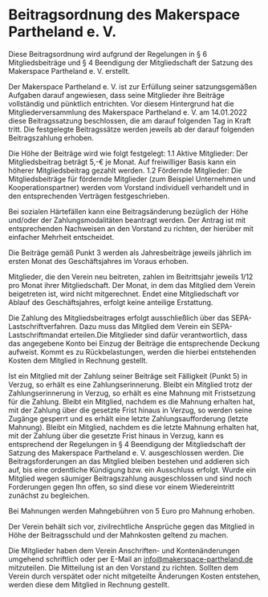 # Beitragsordnung des Makerspace Partheland e. V.
Diese Beitragsordnung wird aufgrund der Regelungen in § 6 Mitgliedsbeiträge und   § 4 Beendigung der Mitgliedschaft der Satzung des Makerspace Partheland e. V. erstellt.

Der Makerspace Partheland e. V. ist zur Erfüllung seiner satzungsgemäßen Aufgaben darauf angewiesen, dass seine Mitglieder ihre Beiträge vollständig und pünktlich entrichten. Vor diesem Hintergrund hat die Mitgliederversammlung des Makerspace Partheland e. V. am 14.01.2022 diese Beitragssatzung beschlossen, die am darauf folgenden Tag in Kraft tritt. Die festgelegte Beitragssätze werden jeweils ab der darauf folgenden Beitragszahlung erhoben. 

Die Höhe der Beiträge wird wie folgt festgelegt: 
1.1 Aktive Mitglieder:
Der Mitgliedsbeitrag beträgt 5,-€ je Monat. Auf freiwilliger Basis kann ein höherer Mitgliedsbeitrag gezahlt werden. 
1.2 Fördernde Mitglieder:
Die Mitgliedsbeiträge für fördernde Mitglieder (zum Beispiel Unternehmen und Kooperationspartner) werden vom Vorstand individuell verhandelt und in den entsprechenden Verträgen festgeschrieben.

Bei sozialen Härtefällen kann eine Beitragsänderung bezüglich der Höhe und/oder der Zahlungsmodalitäten beantragt werden. Der Antrag ist mit entsprechenden Nachweisen an den Vorstand zu richten, der hierüber mit einfacher Mehrheit entscheidet.

Die Beiträge gemäß Punkt 3 werden als Jahresbeiträge jeweils jährlich im ersten Monat des Geschäftsjahres im Voraus erhoben. 

Mitglieder, die den Verein neu beitreten, zahlen im Beitrittsjahr jeweils 1/12 pro Monat ihrer Mitgliedschaft. Der Monat, in dem das Mitglied dem Verein beigetreten ist, wird nicht mitgerechnet. Endet eine Mitgliedschaft vor Ablauf des Geschäftsjahres, erfolgt keine anteilige Erstattung.

Die Zahlung des Mitgliedsbeitrages erfolgt ausschließlich über das SEPA-Lastschriftverfahren. Dazu muss das Mitglied dem Verein ein SEPA-Lastschriftmandat erteilen.Die Mitglieder sind dafür verantwortlich, dass das angegebene Konto bei Einzug der Beiträge die entsprechende Deckung aufweist. Kommt es zu Rückbelastungen, werden die hierbei entstehenden Kosten dem Mitglied in Rechnung gestellt.

Ist ein Mitglied mit der Zahlung seiner Beiträge seit Fälligkeit (Punkt 5) in Verzug, so erhält es eine Zahlungserinnerung. Bleibt ein Mitglied trotz der Zahlungserinnerung in Verzug, so erhält es eine Mahnung mit Fristsetzung für die Zahlung. Bleibt ein Mitglied, nachdem es die Mahnung erhalten hat, mit der Zahlung über die gesetzte Frist hinaus in Verzug, so werden seine Zugänge gesperrt und es erhält eine letzte Zahlungsaufforderung (letzte Mahnung). Bleibt ein Mitglied, nachdem es die letzte Mahnung erhalten hat, mit der Zahlung über die gesetzte Frist hinaus in Verzug, kann es entsprechend der Regelungen in § 4 Beendigung der Mitgliedschaft der Satzung des Makerspace Partheland e. V. ausgeschlossen werden. Die Beitragsforderungen an das Mitglied bleiben bestehen und addieren sich auf, bis eine ordentliche Kündigung bzw. ein Ausschluss erfolgt. 
Wurde ein Mitglied wegen säumiger Beitragszahlung ausgeschlossen und sind noch Forderungen gegen Ihn offen, so sind diese vor einem Wiedereintritt zunächst zu begleichen. 

Bei Mahnungen werden Mahngebühren von 5 Euro pro Mahnung erhoben. 

Der Verein behält sich vor, zivilrechtliche Ansprüche gegen das Mitglied in Höhe der Beitragsschuld und der Mahnkosten geltend zu machen.

Die Mitglieder haben dem Verein Anschriften- und Kontenänderungen umgehend schriftlich oder per E-Mail an info@makerspace-partheland.de mitzuteilen. Die Mitteilung ist an den Vorstand zu richten. Sollten dem Verein durch verspätet oder nicht mitgeteilte Änderungen Kosten entstehen, werden diese dem Mitglied in Rechnung gestellt.
